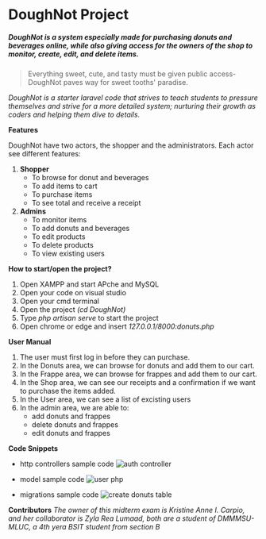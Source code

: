 # DoughNot Project

##### DoughNot is a system especially made for purchasing donuts and beverages online, while also giving access for the owners of the shop to monitor, create, edit, and delete items.

> Everything sweet, cute, and tasty must be given public access- DoughNot paves way for sweet tooths' paradise.

*DoughNot is a starter laravel code that strives to teach students to pressure themselves and strive for a more detailed system; nurturing their growth as coders and helping them dive to details.*

**Features**

DoughNot have two actors, the shopper and the administrators. Each actor see different features:

1. **Shopper**
    - To browse for donut and beverages
    - To add items to cart
    - To purchase items
    - To see total and receive a receipt
2. **Admins**
    - To monitor items
    - To add donuts and beverages
    - To edit products
    - To delete products
    - To view existing users
  
**How to start/open the project?**
1. Open XAMPP and start APche and MySQL
2. Open your code on visual studio
3. Open your cmd terminal
4. Open the project *(cd DoughNot)*
5. Type *php artisan serve* to start the project
6. Open chrome or edge and insert *127.0.0.1/8000:donuts.php*

**User Manual**

1. The user must first log in before they can purchase.
2. In the Donuts area, we can browse for donuts and add them to our cart.
3. In the Frappe area, we can browse for frappes and add them to our cart.
4. In the Shop area, we can see our receipts and a confirmation if we want to purchase the items added.
5. In the User area, we can see a list of excisting users
6. In the admin area, we are able to:
   - add donuts and frappes
   - delete donuts and frappes
   - edit donuts and frappes

**Code Snippets**

- http controllers sample code
![auth controller](https://github.com/user-attachments/assets/1329c195-2d3b-4750-bbc6-72eade1a0164)

- model sample code
![user php](https://github.com/user-attachments/assets/c5506902-3ca8-476f-ad63-99386be2bebe)

- migrations sample code
![create donuts table](https://github.com/user-attachments/assets/bcc40ce2-65cf-4d0f-8236-b11c525f6ae4)

**Contributors**
*The owner of this midterm exam is Kristine Anne I. Carpio, and her collaborator is Zyla Rea Lumaad, both are a student of DMMMSU-MLUC, a 4th yera BSIT student from section B*
